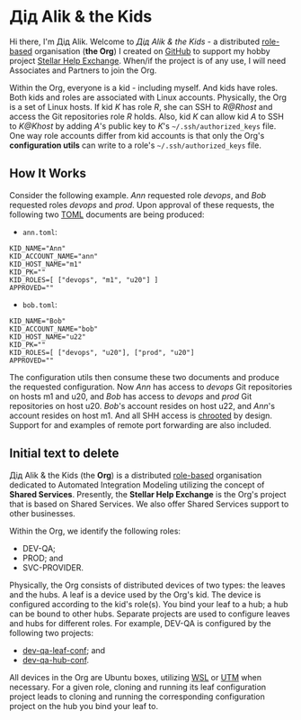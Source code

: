 # Дід Alik &amp; the Kids

Hi there, I'm Дід Alik. Welcome to <i>Дід Alik &amp; the Kids</i> - a distributed [role-based](https://www.calmachiever.com/holacracy-role-based-structure) organisation (**the Org**) I created on [GitHub](https://github.com/didalik) to support my hobby project [Stellar Help Exchange](https://github.com/amissine/shex). When/if the project is of any use, I will need Associates and Partners to join the Org.

Within the Org, everyone is a kid - including myself. And kids have roles. Both kids and roles are associated with Linux accounts. Physically, the Org is a set of Linux hosts. If kid <i>K</i> has role <i>R</i>, she can SSH to <i>R@Rhost</i> and access the Git repositories role <i>R</i> holds. Also, kid <i>K</i> can allow kid <i>A</i> to SSH to <i>K@Khost</i> by adding <i>A</i>'s public key to <i>K</i>'s `~/.ssh/authorized_keys` file. One way role accounts differ from kid accounts is that only the Org's **configuration utils** can write to a role's `~/.ssh/authorized_keys` file.

## How It Works

Consider the following example. <i>Ann</i> requested role <i>devops</i>, and <i>Bob</i> requested roles <i>devops</i> and <i>prod</i>. Upon approval of these requests, the following two [TOML](https://en.wikipedia.org/wiki/TOML) documents are being produced:

- `ann.toml`:

```
KID_NAME="Ann"
KID_ACCOUNT_NAME="ann"
KID_HOST_NAME="m1"
KID_PK=""
KID_ROLES=[ ["devops", "m1", "u20"] ]
APPROVED=""
```

- `bob.toml`:

```
KID_NAME="Bob"
KID_ACCOUNT_NAME="bob"
KID_HOST_NAME="u22"
KID_PK=""
KID_ROLES=[ ["devops", "u20"], ["prod", "u20"]
APPROVED=""
```

The configuration utils then consume these two documents and produce the requested configuration. Now <i>Ann</i> has access to <i>devops</i> Git repositories on hosts m1 and u20, and <i>Bob</i> has access to <i>devops</i> and <i>prod</i> Git repositories on host u20. <i>Bob</i>'s account resides on host u22, and <i>Ann</i>'s account resides on host m1. And all SHH access is [chrooted](https://www.tecmint.com/restrict-ssh-user-to-directory-using-chrooted-jail/) by design. Support for and examples of remote port forwarding are also included.

## Initial text to delete

Дід Alik &amp; the Kids (the **Org**) is a distributed [role-based](https://www.calmachiever.com/holacracy-role-based-structure) organisation dedicated to Automated Integration Modeling utilizing the concept of **Shared Services**. Presently, the **Stellar Help Exchange** is the Org's project that is based on Shared Services. We also offer Shared Services support to other businesses.

Within the Org, we identify the following roles:

- DEV-QA;
- PROD; and
- SVC-PROVIDER.

Physically, the Org consists of distributed devices of two types: the leaves and the hubs. A leaf is a device used by the Org's kid. The device is configured according to the kid's role(s). You bind your leaf to a hub; a hub can be bound to other hubs. Separate projects are used to configure leaves and hubs for different roles. For example, DEV-QA is configured by the following two projects:

- [dev-qa-leaf-conf](https://github.com/didalik/dev-qa-leaf-conf); and
- [dev-qa-hub-conf](https://github.com/didalik/dev-qa-hub-conf).

All devices in the Org are Ubuntu boxes, utilizing [WSL](https://learn.microsoft.com/en-us/windows/wsl/install) or [UTM](https://docs.getutm.app/guides/ubuntu) when necessary. For a given role, cloning and running its leaf configuration project leads to cloning and running the corresponding configuration project on the hub you bind your leaf to. 
